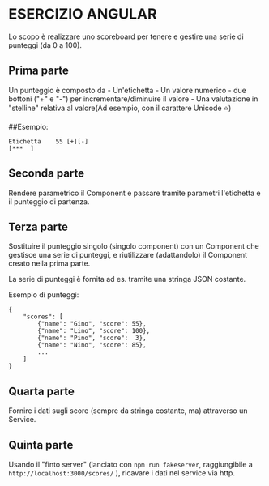 ESERCIZIO ANGULAR
==================

Lo scopo è realizzare uno scoreboard per tenere e gestire una serie di punteggi
(da 0 a 100).

Prima parte
------------------

Un punteggio è composto da
    - Un'etichetta
    - Un valore numerico
    - due bottoni ("+" e "-") per incrementare/diminuire il valore
    - Una valutazione in "stelline" relativa al valore(Ad esempio,
      con il carattere Unicode ⭐)

##Esempio:

```
Etichetta    55 [+][-]
[***  ]
```

Seconda parte
------------------

Rendere parametrico il Component e passare tramite parametri l'etichetta
e il punteggio di partenza.


Terza parte
------------------

Sostituire il punteggio singolo (singolo component) con un Component che
gestisce una serie di punteggi, e riutilizzare (adattandolo) il Component
creato nella prima parte.

La serie di punteggi è fornita ad es. tramite una stringa JSON costante.

Esempio di punteggi:
```
{
    "scores": [
        {"name": "Gino", "score": 55},
        {"name": "Lino", "score": 100},
        {"name": "Pino", "score":  3},
        {"name": "Nino", "score": 85},
        ...
    ]
}
```

Quarta parte
------------------

Fornire i dati sugli score (sempre da stringa costante, ma) attraverso un Service.


Quinta parte
------------------

Usando il "finto server" (lanciato con ```npm run fakeserver```, raggiungibile a
```http://localhost:3000/scores/``` ), ricavare i dati nel service via http.


